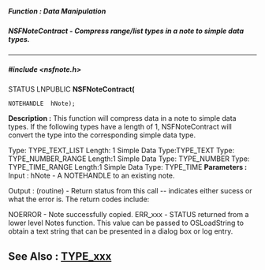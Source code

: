 ##### Function : Data Manipulation
##### NSFNoteContract - Compress range/list types in a note to simple data types.
---
##### #include <nsfnote.h>
STATUS LNPUBLIC **NSFNoteContract(**

	NOTEHANDLE  hNote);
**Description :**
This function will compress data in a note to simple data types.  If the 
following types have a length of 1, NSFNoteContract will convert the type into 
the corresponding simple data type.

Type: TYPE_TEXT_LIST   Length: 1 Simple Data Type:TYPE_TEXT
Type: TYPE_NUMBER_RANGE  Length:1 Simple Data Type: TYPE_NUMBER
Type: TYPE_TIME_RANGE  Length:1 Simple Data Type: TYPE_TIME
**Parameters :**
Input :
hNote  -  A NOTEHANDLE to an existing note.

Output :
(routine)  -  Return status from this call -- indicates either sucess or what the error is. The return codes include:

NOERROR - Note successfully copied.
ERR_xxx - STATUS returned from a lower level Notes function.  This value can be passed to OSLoadString to obtain a text string that can be presented in a dialog box or log entry.


**See Also :**
[TYPE_xxx](D:/md_files/TYPE_xxx.md)
---
